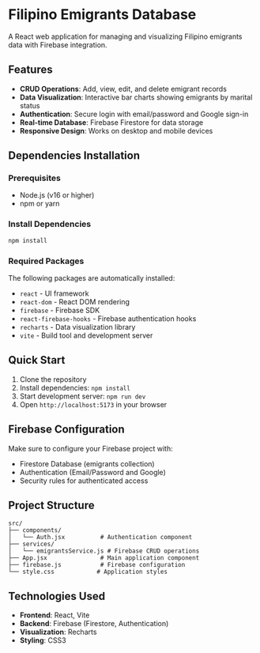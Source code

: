 # Filipino Emigrants Database

A React web application for managing and visualizing Filipino emigrants data with Firebase integration.

## Features

- **CRUD Operations**: Add, view, edit, and delete emigrant records
- **Data Visualization**: Interactive bar charts showing emigrants by marital status
- **Authentication**: Secure login with email/password and Google sign-in
- **Real-time Database**: Firebase Firestore for data storage
- **Responsive Design**: Works on desktop and mobile devices

## Dependencies Installation

### Prerequisites
- Node.js (v16 or higher)
- npm or yarn

### Install Dependencies
```bash
npm install
```

### Required Packages
The following packages are automatically installed:
- `react` - UI framework
- `react-dom` - React DOM rendering
- `firebase` - Firebase SDK
- `react-firebase-hooks` - Firebase authentication hooks
- `recharts` - Data visualization library
- `vite` - Build tool and development server

## Quick Start

1. Clone the repository
2. Install dependencies: `npm install`
3. Start development server: `npm run dev`
4. Open `http://localhost:5173` in your browser

## Firebase Configuration

Make sure to configure your Firebase project with:
- Firestore Database (emigrants collection)
- Authentication (Email/Password and Google)
- Security rules for authenticated access

## Project Structure

```
src/
├── components/
│   └── Auth.jsx          # Authentication component
├── services/
│   └── emigrantsService.js # Firebase CRUD operations
├── App.jsx               # Main application component
├── firebase.js           # Firebase configuration
└── style.css            # Application styles
```

## Technologies Used

- **Frontend**: React, Vite
- **Backend**: Firebase (Firestore, Authentication)
- **Visualization**: Recharts
- **Styling**: CSS3

